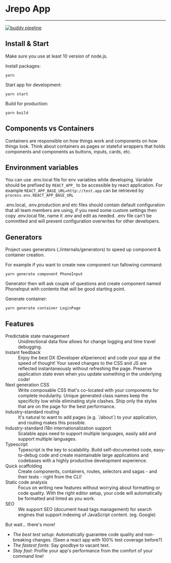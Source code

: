 # Jrepo App

---

[![buddy pipeline](https://app.buddy.works/jrepo/jrepo-frontend/pipelines/pipeline/280478/badge.svg?token=ed1cb69cbee6a52696a31b1f9060030fefe88ab6573a2f51dd45064a1470eeb7 'buddy pipeline')](https://app.buddy.works/jrepo/jrepo-frontend/pipelines/pipeline/280478)

## Install & Start

Make sure you use at least 10 version of node.js.

Install packages:

```shell
yarn
```

Start app for development:

```shell
yarn start
```

Build for production:

```shell
yarn build
```

## Components vs Containers

Containers are responsible on how things work and components on how things look.
Think about containers as pages or stateful wrappers that holds components and components as buttons, inputs, cards, etc.

## Environment variables

You can use .env.local file for env variables while developing.
Variable should be prefixed by `REACT_APP_` to be accessible by react application.
For example `REACT_APP_BASE_URL=http://test.app` can be retrieved by `process.env.REACT_APP_BASE_URL`

.env.local, .env.production and etc files should contain default configuration that all team members are using,
if you need some custom settings then copy .env.local file, name it .env and edit as needed. .env file can't be committed and will prevent configuration overwrites for other developers.

## Generators

Project uses generators (./internals/generators) to speed up component & container creation.

For example if you want to create new component run fallowing command:

```shell
yarn generate component PhoneInput
```

Generator then will ask couple of questions and create component named PhoneInput with contents that will be good starting point.

Generate container:

```shell
yarn generate container LoginPage
```

## Features

<dl>

  <dt>Predictable state management</dt>
  <dd>Unidirectional data flow allows for change logging and time travel debugging.</dd>

  <dt>Instant feedback</dt>
  <dd>Enjoy the best DX (Developer eXperience) and code your app at the speed of thought! Your saved changes to the CSS and JS are reflected instantaneously without refreshing the page. Preserve application state even when you update something in the underlying code!</dd>

  <dt>Next generation CSS</dt>
  <dd>Write composable CSS that's co-located with your components for complete modularity. Unique generated class names keep the specificity low while eliminating style clashes. Ship only the styles that are on the page for the best performance.</dd>

  <dt>Industry-standard routing</dt>
  <dd>It's natural to want to add pages (e.g. `/about`) to your application, and routing makes this possible.</dd>

  <dt>Industry-standard i18n internationalization support</dt>
  <dd>Scalable apps need to support multiple languages, easily add and support multiple languages.</dd>

  <dt>Typescript</dt>
  <dd>Typescript is the key to scalability. Build self-documented code, easy-to-debug code and create maintainable large applications and codebases with a highly productive development experience.</dd>

  <dt>Quick scaffolding</dt>
  <dd>Create components, containers, routes, selectors and sagas - and their tests - right from the CLI!</dd>

  <dt>Static code analysis</dt>
  <dd>Focus on writing new features without worrying about formatting or code quality. With the right editor setup, your code will automatically be formatted and linted as you work.</dd>

  <dt>SEO</dt>
  <dd>We support SEO (document head tags management) for search engines that support indexing of JavaScript content. (eg. Google)</dd>
</dl>

But wait... there's more!

- _The best test setup:_ Automatically guarantee code quality and non-breaking
  changes. (Seen a react app with 100% test coverage before?)
- _The fastest fonts:_ Say goodbye to vacant text.
- _Stay fast_: Profile your app's performance from the comfort of your command
  line!
